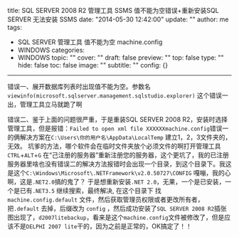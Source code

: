 title: SQL SERVER 2008 R2 管理工具 SSMS 值不能为空错误+重新安装SQL SERVER 无法安装 SSMS
date: "2014-05-30 12:42:00"
update: ""
author: me
tags:
- SQL SERVER 管理工具 值不能为空 machine.config
- WINDOWS
categories:
- WINDOWS
topic: ""
cover: ""
draft: false
preview: ""
top: false
type: ""
hide: false
toc: false
image: ""
subtitle: ""
config: {}


---



错误一、展开数据库列表时出现值不能为空。参数名`viewinfo(microsoft.sqlserver.management.sqlstudio.explorer)`
这个错误一出，管理工具立马就跪了啊

错误二、鉴于上面的问题很严重，于是重装SQL SERVER 2008 R2，安装时选择管理工具，但是报错：`Failed to open xml file XXXXXXmachine.config`错误一的俩解决方案在`C:\Users\你的用户名\AppData\LocalTemp` 建立1，2，3文件夹的，无效。
坑爹的方法，哪个软件会在临时文件夹放个必须文件的啊打开管理工具`CTRL`+`ALT`+`G` 在“己注册的服务器”重新注册您的服务器，这个更坑了，我的已注册服务器里啥也没有错误二的解决方法报错时会出现一个目录，到这个目录下。我这是这个`C:\Windows\Microsoft\.NETFramework\v2.0.50727\CONFIG` 嘎嘣，我的心啊，这是`.NET2.0`搞的鬼了？ 于是想重新安装`.NET 2.0`，无果，一个是已安装，一个是已有`.NET3.5` 继续搜索，最终解决, 在这个目录下 找 `machine.config.default` 文件，然后获取管理员权限或者更改所有者，把`.default` 去掉，后缀改为 `config` ，然后成功安装了`SQL SERVER 2008 R2`插张图出现了，`d2007litebackup`，看来是这个`machine.config`文件被修改了，但是应该不是`DELPHI 2007 lite`干的，因为之前是正常的，OK搞定了！！
